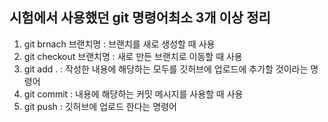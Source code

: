 ## 시험에서 사용했던 git 명령어최소 3개 이상 정리 

1. git brnach 브랜치명 : 브랜치를 새로 생성할 때 사용
2. git checkout 브랜치명 : 새로 만든 브랜치로 이동할 때 사용
3. git add . : 작성한 내용에 해당하는 모두를 깃허브에 업로드에 추가할 것이라는 명령어 
4. git commit : 내용에 해당하는 커밋 메시지를 사용할 때 사용
5. git push : 깃허브에 업로드 한다는 명령어
